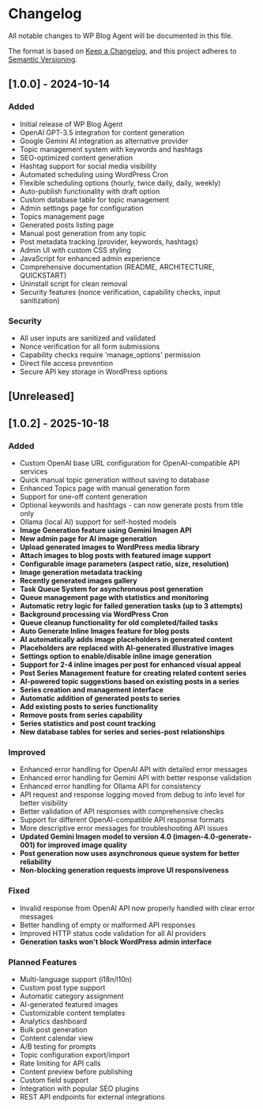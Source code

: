 # Changelog

All notable changes to WP Blog Agent will be documented in this file.

The format is based on [Keep a Changelog](https://keepachangelog.com/en/1.0.0/),
and this project adheres to [Semantic Versioning](https://semver.org/spec/v2.0.0.html).

## [1.0.0] - 2024-10-14

### Added
- Initial release of WP Blog Agent
- OpenAI GPT-3.5 integration for content generation
- Google Gemini AI integration as alternative provider
- Topic management system with keywords and hashtags
- SEO-optimized content generation
- Hashtag support for social media visibility
- Automated scheduling using WordPress Cron
- Flexible scheduling options (hourly, twice daily, daily, weekly)
- Auto-publish functionality with draft option
- Custom database table for topic management
- Admin settings page for configuration
- Topics management page
- Generated posts listing page
- Manual post generation from any topic
- Post metadata tracking (provider, keywords, hashtags)
- Admin UI with custom CSS styling
- JavaScript for enhanced admin experience
- Comprehensive documentation (README, ARCHITECTURE, QUICKSTART)
- Uninstall script for clean removal
- Security features (nonce verification, capability checks, input sanitization)

### Security
- All user inputs are sanitized and validated
- Nonce verification for all form submissions
- Capability checks require 'manage_options' permission
- Direct file access prevention
- Secure API key storage in WordPress options

## [Unreleased]

## [1.0.2] - 2025-10-18

### Added
- Custom OpenAI base URL configuration for OpenAI-compatible API services
- Quick manual topic generation without saving to database
- Enhanced Topics page with manual generation form
- Support for one-off content generation
- Optional keywords and hashtags - can now generate posts from title only
- Ollama (local AI) support for self-hosted models
- **Image Generation feature using Gemini Imagen API**
- **New admin page for AI image generation**
- **Upload generated images to WordPress media library**
- **Attach images to blog posts with featured image support**
- **Configurable image parameters (aspect ratio, size, resolution)**
- **Image generation metadata tracking**
- **Recently generated images gallery**
- **Task Queue System for asynchronous post generation**
- **Queue management page with statistics and monitoring**
- **Automatic retry logic for failed generation tasks (up to 3 attempts)**
- **Background processing via WordPress Cron**
- **Queue cleanup functionality for old completed/failed tasks**
- **Auto Generate Inline Images feature for blog posts**
- **AI automatically adds image placeholders in generated content**
- **Placeholders are replaced with AI-generated illustrative images**
- **Settings option to enable/disable inline image generation**
- **Support for 2-4 inline images per post for enhanced visual appeal**
- **Post Series Management feature for creating related content series**
- **AI-powered topic suggestions based on existing posts in a series**
- **Series creation and management interface**
- **Automatic addition of generated posts to series**
- **Add existing posts to series functionality**
- **Remove posts from series capability**
- **Series statistics and post count tracking**
- **New database tables for series and series-post relationships**

### Improved
- Enhanced error handling for OpenAI API with detailed error messages
- Enhanced error handling for Gemini API with better response validation
- Enhanced error handling for Ollama API for consistency
- API request and response logging moved from debug to info level for better visibility
- Better validation of API responses with comprehensive checks
- Support for different OpenAI-compatible API response formats
- More descriptive error messages for troubleshooting API issues
- **Updated Gemini Imagen model to version 4.0 (imagen-4.0-generate-001) for improved image quality**
- **Post generation now uses asynchronous queue system for better reliability**
- **Non-blocking generation requests improve UI responsiveness**

### Fixed
- Invalid response from OpenAI API now properly handled with clear error messages
- Better handling of empty or malformed API responses
- Improved HTTP status code validation for all AI providers
- **Generation tasks won't block WordPress admin interface**

### Planned Features
- Multi-language support (i18n/l10n)
- Custom post type support
- Automatic category assignment
- AI-generated featured images
- Customizable content templates
- Analytics dashboard
- Bulk post generation
- Content calendar view
- A/B testing for prompts
- Topic configuration export/import
- Rate limiting for API calls
- Content preview before publishing
- Custom field support
- Integration with popular SEO plugins
- REST API endpoints for external integrations
